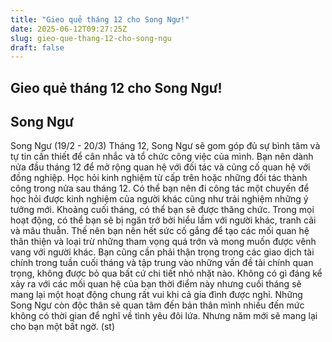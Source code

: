 ```yaml
---
title: "Gieo quẻ tháng 12 cho Song Ngư!"
date: 2025-06-12T09:27:25Z
slug: gieo-que-thang-12-cho-song-ngu
draft: false
---
```


## Gieo quẻ tháng 12 cho Song Ngư!

## Song Ngư

Song Ngư (19/2 - 20/3)
Tháng 12, Song Ngư sẽ gom góp đủ sự bình tâm và tự tin cần thiết để cân nhắc và tổ chức công việc của mình. Bạn nên dành nửa đầu tháng 12 để mở rộng quan hệ với đối tác và củng cố quan hệ với đồng nghiệp. Học hỏi kinh nghiệm từ cấp trên hoặc những đối tác thành công trong nửa sau tháng 12. Có thể bạn nên đi công tác một chuyến để học hỏi được kinh nghiệm của người khác cũng như trải nghiệm những ý tưởng mới.
Khoảng cuối tháng, có thể bạn sẽ được thăng chức. Trong mọi hoạt động, có thể bạn sẽ bị ngăn trở bởi hiểu lầm với người khác, tranh cãi và mâu thuẫn. Thế nên bạn nên hết sức cố gắng để tạo các mối quan hệ thân thiện và loại trừ những tham vọng quá trớn và mong muốn được vênh vang với người khác. Bạn cũng cần phải thận trọng trong các giao dịch tài chính trong tuần cuối tháng và tập trung vào những vấn đề tài chính quan trọng, không được bỏ qua bất cứ chi tiết nhỏ nhặt nào.
Không có gì đáng kể xảy ra với các mối quan hệ của bạn thời điểm này nhưng cuối tháng sẽ mang lại một hoạt động chung rất vui khi cả gia đình được nghỉ. Những Song Ngư còn độc thân sẽ quan tâm đến bản thân mình nhiều đến mức không có thời gian để nghĩ về tình yêu đôi lứa. Nhưng năm mới sẽ mang lại cho bạn một bất ngờ.
(st)